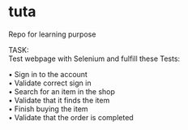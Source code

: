 # tuta

Repo for learning purpose

TASK:  
Test webpage with Selenium and fulfill these Tests:

•	Sign in to the account  
•	Validate correct sign in  
•	Search for an item in the shop  
•	Validate that it finds the item  
•	Finish buying the item  
•	Validate that the order is completed  
